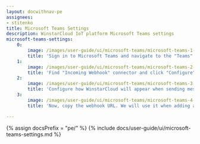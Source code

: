 ```yaml
---
layout: docwithnav-pe
assignees:
- stitenko
title: Microsoft Teams Settings
description: WinstarCloud IoT platform Microsoft Teams settings
microsoft-teams-settings:
    0:
        image: /images/user-guide/ui/microsoft-teams/microsoft-teams-1-settings.png
        title: 'Sign in to Microsoft Teams and navigate to the "Teams" tab, then click on the three dots next to your channel name. In the drop-down menu click on the "Connectors" item;'
    1:
        image: /images/user-guide/ui/microsoft-teams/microsoft-teams-2-settings.png
        title: 'Find "Incoming Webhook" connector and click "Configure";'
    2:
        image: /images/user-guide/ui/microsoft-teams/microsoft-teams-3-settings.png
        title: 'Configure how WinstarCloud will appear when sending messages to your channel (choose a name and icon), and click "Create";'
    3:
        image: /images/user-guide/ui/microsoft-teams/microsoft-teams-4-settings.png
        title: 'Now, copy the webhook URL. We will use it when adding a notification recipients group in your WinstarCloud instance.'

---
```


{% assign docsPrefix = "pe/" %}
{% include docs/user-guide/ui/microsoft-teams-settings.md %}